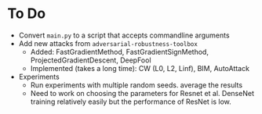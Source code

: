 # To Do

* Convert `main.py` to a script that accepts commandline arguments 
* Add new attacks from `adversarial-robustness-toolbox`
  * Added: FastGradientMethod, FastGradientSignMethod, ProjectedGradientDescent, DeepFool
  * Implemented (takes a long time): CW (L0, L2, Linf), BIM, AutoAttack
* Experiments 
  * Run experiments with multiple random seeds. average the results
  * Need to work on choosing the parameters for Resnet et al. DenseNet training relatively easily but the performance of ResNet is low. 